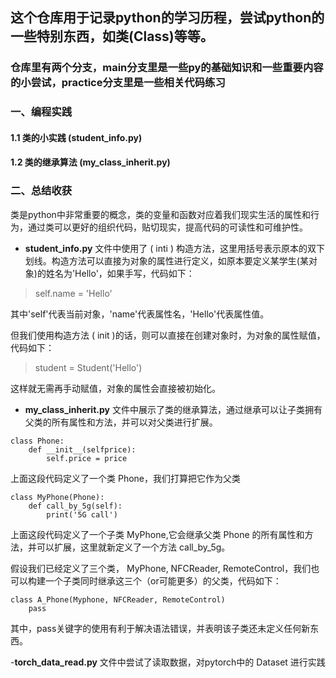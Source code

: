 ## 这个仓库用于记录python的学习历程，尝试python的一些特别东西，如类(Class)等等。
### 仓库里有两个分支，main分支里是一些py的基础知识和一些重要内容的小尝试，practice分支里是一些相关代码练习

### 一、编程实践
#### 1.1 类的小实践 (student_info.py) 
#### 1.2 类的继承算法 (my_class_inherit.py) 

### 二、总结收获
类是python中非常重要的概念，类的变量和函数对应着我们现实生活的属性和行为，通过类可以更好的组织代码，贴切现实，提高代码的可读性和可维护性。

 - **student_info.py** 文件中使用了 ( inti ) 构造方法，这里用括号表示原本的双下划线。构造方法可以直接为对象的属性进行定义，如原本要定义某学生(某对象)的姓名为'Hello'，如果手写，代码如下：
 > self.name = 'Hello'

其中'self'代表当前对象，'name'代表属性名，'Hello'代表属性值。

但我们使用构造方法 ( init )的话，则可以直接在创建对象时，为对象的属性赋值，代码如下：
 > student = Student('Hello')

这样就无需再手动赋值，对象的属性会直接被初始化。

- **my_class_inherit.py** 文件中展示了类的继承算法，通过继承可以让子类拥有父类的所有属性和方法，并可以对父类进行扩展。
``` 
class Phone:
    def __init__(selfprice):
        self.price = price
```
上面这段代码定义了一个类 Phone，我们打算把它作为父类
```
class MyPhone(Phone):
    def call_by_5g(self):
        print('5G call')
```
上面这段代码定义了一个子类 MyPhone,它会继承父类 Phone 的所有属性和方法，并可以扩展，这里就新定义了一个方法 call_by_5g。

假设我们已经定义了三个类， MyPhone, NFCReader, RemoteControl，我们也可以构建一个子类同时继承这三个（or可能更多）的父类，代码如下：
```
class A_Phone(Myphone, NFCReader, RemoteControl)
    pass
```
其中，pass关键字的使用有利于解决语法错误，并表明该子类还未定义任何新东西。

-**torch_data_read.py** 文件中尝试了读取数据，对pytorch中的 Dataset 进行实践

